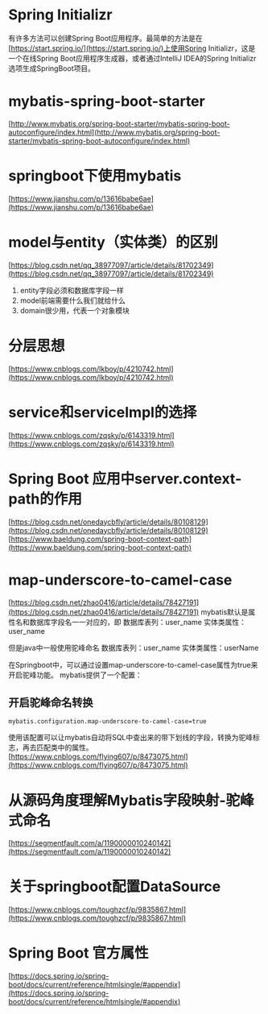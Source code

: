 # Spring Initializr
有许多方法可以创建Spring Boot应用程序。最简单的方法是在[https://start.spring.io/](https://start.spring.io/)上使用Spring Initializr，这是一个在线Spring Boot应用程序生成器，或者通过IntelliJ IDEA的Spring Initializr选项生成SpringBoot项目。
# mybatis-spring-boot-starter
[http://www.mybatis.org/spring-boot-starter/mybatis-spring-boot-autoconfigure/index.html](http://www.mybatis.org/spring-boot-starter/mybatis-spring-boot-autoconfigure/index.html)
# springboot下使用mybatis
[https://www.jianshu.com/p/13616babe6ae](https://www.jianshu.com/p/13616babe6ae)
# model与entity（实体类）的区别
[https://blog.csdn.net/qq_38977097/article/details/81702349](https://blog.csdn.net/qq_38977097/article/details/81702349)
1. entity字段必须和数据库字段一样
2. model前端需要什么我们就给什么
3. domain很少用，代表一个对象模块
# 分层思想
[https://www.cnblogs.com/lkboy/p/4210742.html](https://www.cnblogs.com/lkboy/p/4210742.html)
# service和serviceImpl的选择
[https://www.cnblogs.com/zqsky/p/6143319.html](https://www.cnblogs.com/zqsky/p/6143319.html)
# Spring Boot 应用中server.context-path的作用
[https://blog.csdn.net/onedaycbfly/article/details/80108129](https://blog.csdn.net/onedaycbfly/article/details/80108129)
[https://www.baeldung.com/spring-boot-context-path](https://www.baeldung.com/spring-boot-context-path)
# map-underscore-to-camel-case
[https://blog.csdn.net/zhao0416/article/details/78427191](https://blog.csdn.net/zhao0416/article/details/78427191)
mybatis默认是属性名和数据库字段名一一对应的，即 
数据库表列：user_name 
实体类属性：user_name

但是java中一般使用驼峰命名 
数据库表列：user_name 
实体类属性：userName

在Springboot中，可以通过设置map-underscore-to-camel-case属性为true来开启驼峰功能。 
mybatis提供了一个配置：

## 开启驼峰命名转换

    mybatis.configuration.map-underscore-to-camel-case=true

使用该配置可以让mybatis自动将SQL中查出来的带下划线的字段，转换为驼峰标志，再去匹配类中的属性。
[https://www.cnblogs.com/flying607/p/8473075.html](https://www.cnblogs.com/flying607/p/8473075.html)
# 从源码角度理解Mybatis字段映射-驼峰式命名
[https://segmentfault.com/a/1190000010240142](https://segmentfault.com/a/1190000010240142)
# 关于springboot配置DataSource
[https://www.cnblogs.com/toughzcf/p/9835867.html](https://www.cnblogs.com/toughzcf/p/9835867.html)
# Spring Boot 官方属性
[https://docs.spring.io/spring-boot/docs/current/reference/htmlsingle/#appendix](https://docs.spring.io/spring-boot/docs/current/reference/htmlsingle/#appendix)
<!--stackedit_data:
eyJoaXN0b3J5IjpbNDY5NzQ1MTgsLTYwNDc1ODAwNCwxNTE0ND
MyMzksMTE3NzEyNTM0MSwxNDg0NTUxNDQsMjA4MDUwNTQyNiwt
MTA1MDA3Mzc1MCw3MDExMDM0NDEsNzM1MjkxNjE3LDMyMTgzMj
E1NCwtMTM4MDIyOTQ2NiwxMzA2ODcwMzg1LDE0NDQ0MzE0NjIs
NTkzMDM3MDE5LDYxNTA4Nzg4NV19
-->